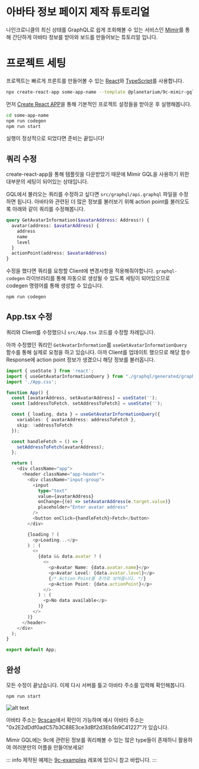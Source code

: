 # 아바타 정보 페이지 제작 튜토리얼 
나인크로니클의 최신 상태를 GraphQL로 쉽게 조회해볼 수 있는 서비스인 [Mimir](../../network/get-state/get-state-with-mimir-graphql)를 통해 간단하게 아바타 정보를 받아와 보드를 만들어보는 튜토리얼 입니다.

# 프로젝트 세팅
프로젝트는 빠르게 프론트를 만들어볼 수 있는 [React](https://react.dev/)와 [TypeScript](https://www.typescriptlang.org/)를 사용합니다.

```sh
npx create-react-app some-app-name --template @planetarium/9c-mimir-gql
```
먼저 [Create React APP](https://create-react-app.dev/)을 통해 기본적인 프로젝트 설정들을 받아온 후 실행해봅니다.

```sh
cd some-app-name
npm run codegen
npm run start
```

실행이 정상적으로 되었다면 준비는 끝입니다!

## 쿼리 수정
create-react-app을 통해 템플릿을 다운받았기 때문에 Mimir GQL을 사용하기 위한 대부분의 세팅이 되어있는 상태입니다.

GQL에서 불러오는 쿼리를 수정하고 싶다면 `src/graphql/api.graphql` 파일을 수정하면 됩니다. 아바타와 관련된 더 많은 정보를 불러보기 위해 action point를 불러오도록 아래와 같이 쿼리를 수정해봅니다.

```graphql
query GetAvatarInformation($avatarAddress: Address!) {
  avatar(address: $avatarAddress) {
    address
    name
    level
  }
  actionPoint(address: $avatarAddress)
}
```

수정을 했다면 쿼리를 요청할 Client에 변경사항을 적용해줘야합니다. `graphql-codegen` 라이브러리를 통해 자동으로 생성될 수 있도록 세팅이 되어있으므로 codegen 명령어를 통해 생성할 수 있습니다.
```sh
npm run codegen
```

## App.tsx 수정
쿼리와 Client를 수정했으니 `src/App.tsx` 코드를 수정할 차례입니다.

아까 수정했던 쿼리인 `GetAvatarInformation`를 `useGetAvatarInformationQuery` 함수를 통해 실제로 요청을 하고 있습니다. 아까 Client를 업데이트 했으므로 해당 함수 Response에 action point 정보가 생겼으니 해당 정보를 불러옵니다.
```typescript
import { useState } from 'react';
import { useGetAvatarInformationQuery } from "./graphql/generated/graphql";
import './App.css';

function App() {
  const [avatarAddress, setAvatarAddress] = useState('');
  const [addressToFetch, setAddressToFetch] = useState('');

  const { loading, data } = useGetAvatarInformationQuery({
    variables: { avatarAddress: addressToFetch },
    skip: !addressToFetch
  });

  const handleFetch = () => {
    setAddressToFetch(avatarAddress);
  };

  return (
    <div className="app">
      <header className="app-header">
        <div className="input-group">
          <input
            type="text"
            value={avatarAddress}
            onChange={(e) => setAvatarAddress(e.target.value)}
            placeholder="Enter avatar address"
          />
          <button onClick={handleFetch}>Fetch</button>
        </div>

        {loading ? (
          <p>Loading...</p>
        ) : (
          <>
            {data && data.avatar ? (
              <>
                <p>Avatar Name: {data.avatar.name}</p>
                <p>Avatar Level: {data.avatar.level}</p>
                {/* Action Point를 추가로 보여줍니다. */}
                <p>Action Point: {data.actionPoint}</p>
              </>
            ) : (
              <p>No data available</p>
            )}
          </>
        )}
      </header>
    </div>
  );
}

export default App;
```

## 완성
모든 수정이 끝났습니다. 이제 다시 서버를 틀고 아바타 주소를 입력해 확인해봅니다.
```sh
npm run start
```

![alt text](/make-avatar-information-website-result.png)

아바타 주소는 [9cscan](https://9cscan.com/)에서 확인이 가능하며 예시 아바타 주소는 "0x2E2dDdf0adC57b3C88E3ce3dBf2d3Eb5b9C41227"가 있습니다.

Mimir GQL에는 9c에 관련된 정보를 쿼리해볼 수 있는 많은 type들이 존재하니 활용하여 여러분만의 어플을 만들어보세요!

::: info
제작된 예제는 [9c-examples](https://github.com/planetarium/9c-examples/tree/main/avatar-information) 레포에 있으니 참고 바랍니다.
:::
